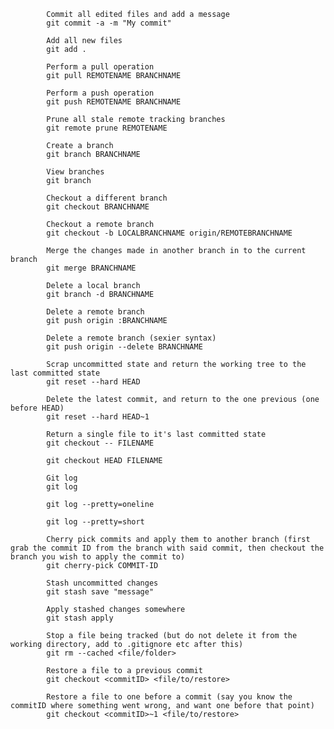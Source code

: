 

			Commit all edited files and add a message
			git commit -a -m "My commit"

			Add all new files
			git add .

			Perform a pull operation
			git pull REMOTENAME BRANCHNAME

			Perform a push operation
			git push REMOTENAME BRANCHNAME

			Prune all stale remote tracking branches
			git remote prune REMOTENAME

			Create a branch
			git branch BRANCHNAME

			View branches
			git branch

			Checkout a different branch
			git checkout BRANCHNAME

			Checkout a remote branch
			git checkout -b LOCALBRANCHNAME origin/REMOTEBRANCHNAME

			Merge the changes made in another branch in to the current branch
			git merge BRANCHNAME

			Delete a local branch
			git branch -d BRANCHNAME

			Delete a remote branch
			git push origin :BRANCHNAME

			Delete a remote branch (sexier syntax)
			git push origin --delete BRANCHNAME

			Scrap uncommitted state and return the working tree to the last committed state
			git reset --hard HEAD

			Delete the latest commit, and return to the one previous (one before HEAD)
			git reset --hard HEAD~1

			Return a single file to it's last committed state
			git checkout -- FILENAME

			git checkout HEAD FILENAME

			Git log
			git log

			git log --pretty=oneline

			git log --pretty=short

			Cherry pick commits and apply them to another branch (first grab the commit ID from the branch with said commit, then checkout the 			 branch you wish to apply the commit to)
			git cherry-pick COMMIT-ID

			Stash uncommitted changes
			git stash save "message"

			Apply stashed changes somewhere
			git stash apply

			Stop a file being tracked (but do not delete it from the working directory, add to .gitignore etc after this)
			git rm --cached <file/folder>

			Restore a file to a previous commit
			git checkout <commitID> <file/to/restore>

			Restore a file to one before a commit (say you know the commitID where something went wrong, and want one before that point)
			git checkout <commitID>~1 <file/to/restore>
